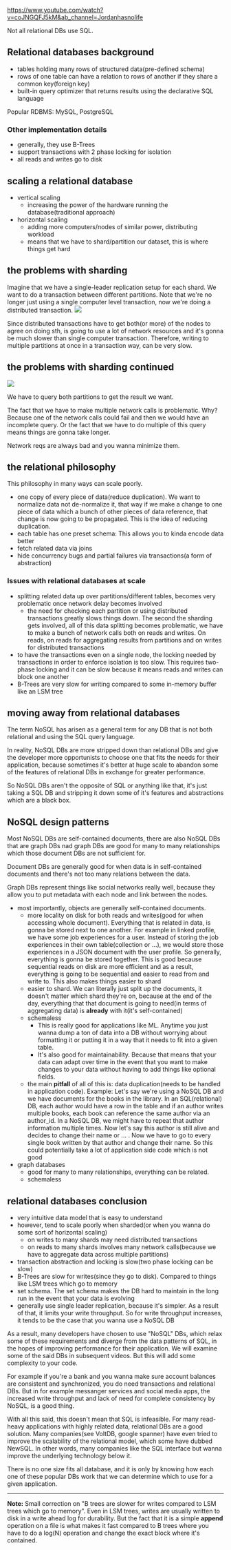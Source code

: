 https://www.youtube.com/watch?v=coJNGQFJ5kM&ab_channel=Jordanhasnolife

Not all relational DBs use SQL.

## Relational databases background
- tables holding many rows of structured data(pre-defined schema)
- rows of one table can have a relation to rows of another if they share a common key(foreign key)
- built-in query optimizer that returns results using the declarative SQL language

Popular RDBMS: MySQL, PostgreSQL

### Other implementation details
- generally, they use B-Trees
- support transactions with 2 phase locking for isolation
- all reads and writes go to disk

## scaling a relational database
- vertical scaling
    - increasing the power of the hardware running the database(traditional approach)
- horizontal scaling
    - adding more computers/nodes of similar power, distributing workload
    - means that we have to shard/partition our dataset, this is where things get hard

## the problems with sharding
Imagine that we have a single-leader replication setup for each shard. We want to do a transaction between different partitions.
Note that we're no longer just using a single computer level transaction, now we're doing a distributed transaction.
![](./img/SQL-and-its-pitfalls/1.png)

Since distributed transactions have to get both(or more) of the nodes to agree on doing sth, is going to use a lot of network resources
and it's gonna be much slower than single computer transaction. Therefore, writing to multiple partitions at once in a transaction way,
can be very slow.

## the problems with sharding continued
![](./img/SQL-and-its-pitfalls/2.png)

We have to query both partitions to get the result we want.

The fact that we have to make multiple network calls is problematic. Why? Because one of the network calls could fail and then we would have
an incomplete query. Or the fact that we have to do multiple of this query means things are gonna take longer.

Network reqs are always bad and you wanna minimize them.

## the relational philosophy
This philosophy in many ways can scale poorly.

- one copy of every piece of data(reduce duplication). We want to normalize data not de-normalize it, that way if we make a change to one
piece of data which a bunch of other pieces of data reference, that change is now going to be propagated. This is the idea of reducing
duplication.
- each table has one preset schema: This allows you to kinda encode data better
- fetch related data via joins
- hide concurrency bugs and partial failures via transactions(a form of abstraction)

### Issues with relational databases at scale
- splitting related data up over partitions/different tables, becomes very problematic once network delay becomes involved
  - the need for checking each partition or using distributed transactions greatly slows things down. The second the sharding gets
  involved, all of this data splitting becomes problematic, we have to make a bunch of network calls both on reads and writes. On reads,
  on reads for aggregating results from partitions and on writes for distributed transactions
- to have the transactions even on a single node, the locking needed by transactions in order to enforce isolation is too slow.
  This requires two-phase locking and it can be slow because it means reads and writes can block one another
- B-Trees are very slow for writing compared to some in-memory buffer like an LSM tree

## moving away from relational databases
The term NoSQL has arisen as a general term for any DB that is not both relational and using the SQL query language.

In reality, NoSQL DBs are more stripped down than relational DBs and give the developer more opportunists to choose one that
fits the needs for their application, because sometimes it's better at huge scale to abandon some of the features of relational DBs
in exchange for greater performance.

So NoSQL DBs aren't the opposite of SQL or anything like that, it's just taking a SQL DB and stripping it down some of it's features
and abstractions which are a black box.

## NoSQL design patterns
Most NoSQL DBs are self-contained documents, there are also NoSQL DBs that are graph DBs nad graph DBs are good for many to many
relationships which those document DBs are not sufficient for.

Document DBs are generally good for when data is in self-contained documents and there's not too many relations between the data.

Graph DBs represent things like social networks really well, because they allow you to put metadata with each node and link between the nodes.

- most importantly, objects are generally self-contained documents.
  - more locality on disk for both reads and writes(good for when accessing whole document). Everything that is related in data,
  is gonna be stored next to one another. For example in linked profile, we have some job experiences for a user. Instead of storing
  the job experiences in their own table(collection or ...), we would store those experiences in a JSON document with the user profile.
  So generally, everything is gonna be stored together. This is good because sequential reads on disk are more efficient and as a result,
  everything is going to be sequential and easier to read from and write to. This also makes things easier to shard
  - easier to shard. We can literally just split up the documents, it doesn't matter which shard they're on, because at the end of the
  day, everything that that document is going to need(in terms of aggregating data) is **already** with it(it's self-contained)
  - schemaless
    - This is really good for applications like ML. Anytime you just wanna dump a ton of data into a DB without worrying about
      formatting it or putting it in a way that it needs to fit into a given table.
    - It's also good for maintainability. Because that means that your data can adapt over time in the event that you want to make
    changes to your data without having to add things like optional fields.
  - the main **pitfall** of all of this is: data duplication(needs to be handled in application code). Example: Let's say we're using
  a NoSQL DB and we have documents for the books in the library. In an SQL(relational) DB, each author would have a row in the table and if
  an author writes multiple books, each book can reference the same author via an author_id. In a NoSQL DB, we might have to
  repeat that author information multiple times. Now let's say this author is still alive and decides to change their name or ... .
  Now we have to go to every single book written by that author and change their name. So this could potentially take a lot of
  application side code which is not good
- graph databases
  - good for many to many relationships, everything can be related.
  - schemaless

## relational databases conclusion
- very intuitive data model that is easy to understand
- however, tend to scale poorly when sharded(or when you wanna do some sort of horizontal scaling)
    - on writes to many shards may need distributed transactions
    - on reads to many shards involves many network calls(because we have to aggregate data across multiple partitions)
- transaction abstraction and locking is slow(two phase locking can be slow)
- B-Trees are slow for writes(since they go to disk). Compared to things like LSM trees which go to memory
- set schema. The set schema makes the DB hard to maintain in the long run in the event that your data is evolving
- generally use single leader replication, because it's simpler. As a result of that, it limits your write throughput. So for
write throughput increases, it tends to be the case that you wanna use a NoSQL DB

As a result, many developers have chosen to use "NoSQL" DBs, which relax some of these requirements and diverge from the data patterns of SQL,
in the hopes of improving performance for their application. We will examine some of the said DBs in subsequent videos. But this will
add some complexity to your code.

For example if you're a bank and you wanna make sure account balances are consistent and synchronized, you do need transactions and relational DBs.
But in for example messanger services and social media apps, the increased write throughput and lack of need for complete consistency by NoSQL,
is a good thing.

With all this said, this doesn't mean that SQL is infeasible. For many read-heavy applications with highly related data, relational DBs are a good
solution. Many companies(see VoltDB, google spanner) have even tried to improve the scalability of the relational model, which some have
dubbed NewSQL. In other words, many companies like the SQL interface but wanna improve the underlying technology below it.

There is no one size fits all database, and it is only by knowing how each one of these popular DBs work that we can determine which to use for
a given application.

---

**Note:** Small correction on "B trees are slower for writes compared to LSM trees which go to memory". Even in LSM trees, writes are usually 
written to disk in a write ahead log for durability. But the fact that it is a simple **append** operation on a file is what makes it fast compared to
B trees where you have to do a log(N) operation and change the exact block where it's contained.